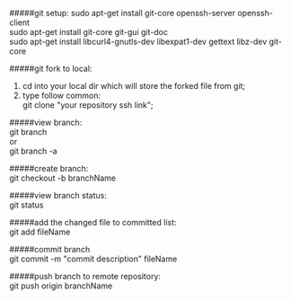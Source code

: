 #####git setup: 
  sudo apt-get install git-core openssh-server openssh-client  
  sudo apt-get install git-core git-gui git-doc  
  sudo apt-get install libcurl4-gnutls-dev libexpat1-dev gettext libz-dev git-core  
  
#####git fork to local:
  1. cd into your local dir which will store the forked file from git;
  2. type follow common:   
          git clone "your repository ssh link";
          
#####view branch:  
     git branch  
    or  
     git branch -a  
     
#####create branch:  
       git checkout -b branchName  

#####view branch status:  
     git status  
     
#####add the changed file to committed list:  
    git add fileName  

#####commit branch  
       git commit -m "commit description" fileName  
       
#####push branch to remote repository:  
     git push origin branchName
